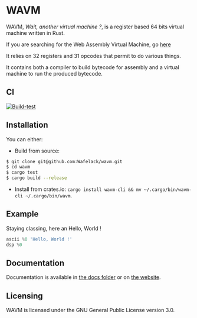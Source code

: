 WAVM
====

WAVM, *Wait, another virtual machine ?*, is a register based 64 bits virtual machine written in Rust.

If you are searching for the Web Assembly Virtual Machine, go [here](https://github.com/wavm/wavm)

It relies on 32 registers and 31 opcodes that permit to do various things.

It contains both a compiler to build bytecode for assembly and a virtual machine to run the produced bytecode.

CI
--

[![Build-test](https://github.com/Wafelack/wavm/actions/workflows/rust.yml/badge.svg)](https://github.com/Wafelack/wavm/actions/workflows/rust.yml)

Installation
------------

You can either:

* Build from source: 

```bash
$ git clone git@github.com:Wafelack/wavm.git
$ cd wavm
$ cargo test
$ cargo build --release
```

* Install from crates.io: `cargo install wavm-cli && mv ~/.cargo/bin/wavm-cli ~/.cargo/bin/wavm`.

Example
-------

Staying classing, here an Hello, World !

```asm
ascii %0 'Hello, World !'
dsp %0
```

Documentation
-------------

Documentation is available in [the docs folder](./docs/src/) or on [the website](https://wafelack.fr/wavm).

Licensing
---------

WAVM is licensed under the GNU General Public License version 3.0.
